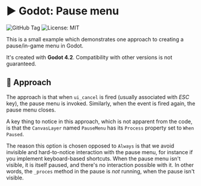 # ▶️ Godot: Pause menu

![GitHub Tag](https://img.shields.io/github/v/tag/markhj/godot-pause-menu)
![License: MIT](https://img.shields.io/badge/License-MIT-yellow.svg?label=license)

This is a small example which demonstrates one approach to creating a pause/in-game menu in Godot.

It's created with **Godot 4.2**. Compatibility with other versions is not guaranteed.

## 🚧 Approach

The approach is that when ``ui_cancel`` is fired (usually associated with _ESC_ key), the pause menu is invoked.
Similarly, when the event is fired again, the pause menu closes.

A key thing to notice in this approach, which is not apparent from the code, is that the ``CanvasLayer`` named ``PauseMenu``
has its ``Process`` property set to ``When Paused``.

The reason this option is chosen opposed to ``Always`` is that we avoid invisible and hard-to-notice interaction with the pause menu, for instance if you implement keyboard-based shortcuts. When the pause menu isn't visible, it is itself paused, and there's no interaction possible with it. In other words, the ``_proces`` method in the pause is _not_ running, when the pause isn't visible.
